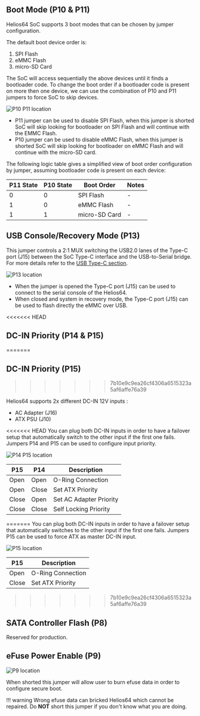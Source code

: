 ## Boot Mode (P10 & P11)

Helios64 SoC supports 3 boot modes that can be chosen by jumper configuration.

The default boot device order is:

1. SPI Flash
2. eMMC Flash
3. micro-SD Card

The SoC will access sequentially the above devices until it finds a bootloader code. To change the boot order if a bootloader code is present on more then one device, we can use the combination of P10 and P11 jumpers to force SoC to skip devices.

![P10 P11 location](/helios64/img/jumper/p10-11-jumper.jpg)

- P11 jumper can be used to disable SPI Flash, when this jumper is shorted SoC will skip looking for bootloader on SPI Flash and will continue with the EMMC Flash.
- P10 jumper can be used to disable eMMC Flash, when this jumper is shorted SoC will skip looking for bootloader on eMMC Flash and will continue with the micro-SD card.

The following logic table gives a simplified view of boot order configuration by jumper, assuming bootloader code is present on each device:

| P11 State | P10 State | Boot Order | Notes |
|-----------|-----------|------------|-------|
| 0 | 0 | SPI Flash | - |
| 1 | 0 | eMMC Flash | - |
| 1 | 1 | micro-SD Card | - |

## USB Console/Recovery Mode (P13)

This jumper controls a 2:1 MUX switching the USB2.0 lanes of the Type-C port (J15) between the SoC Type-C interface and the USB-to-Serial bridge. For more details refer to the [USB Type-C section](/helios64/usb/#usb-on-helios64).

![P13 location](/helios64/img/jumper/p13-jumper.jpg)

* When the jumper is opened the Type-C port (J15) can be used to connect to the serial console of the Helios64.
* When closed and system in recovery mode, the Type-C port (J15) can be used to flash directly the eMMC over USB.

<<<<<<< HEAD
## DC-IN Priority (P14 & P15)
=======
## DC-IN Priority (P15)
>>>>>>> 7b10e9c9ea26cf4306a6515323a5af6affe76a39

Helios64 supports 2x different DC-IN 12V inputs :

* AC Adapter (J16)
* ATX PSU (J10)

<<<<<<< HEAD
You can plug both DC-IN inputs in order to have a failover setup that automatically switch to the other input if the first one fails. Jumpers P14 and P15 can be used to configure input priority.

![P14 P15 location](/helios64/img/jumper/p14-15-jumper.jpg)

| P15 | P14 | Description |
|-----|-----|-------------|
| Open  | Open  | O-Ring Connection |
| Open  | Close | Set ATX Priority |
| Close | Open  | Set AC Adapter Priority |
| Close | Close | Self Locking Priority |

=======
You can plug both DC-IN inputs in order to have a failover setup that automatically switches to the other input if the first one fails. Jumpers P15 can be used to force ATX as master DC-IN input.

![P15 location](/helios64/img/jumper/p15-jumper.jpg)

| P15 | Description |
|-----|-------------|
| Open  | O-Ring Connection |
| Close | Set ATX Priority |
>>>>>>> 7b10e9c9ea26cf4306a6515323a5af6affe76a39

## SATA Controller Flash (P8)

Reserved for production.

## eFuse Power Enable (P9)

![P9 location](/helios64/img/jumper/p9-jumper.jpg)

When shorted this jumper will allow user to burn efuse data in order to configure secure boot.

!!! warning
		Wrong efuse data can bricked Helios64 which cannot be repaired. Do **NOT** short this jumper if you don't know what you are doing.
